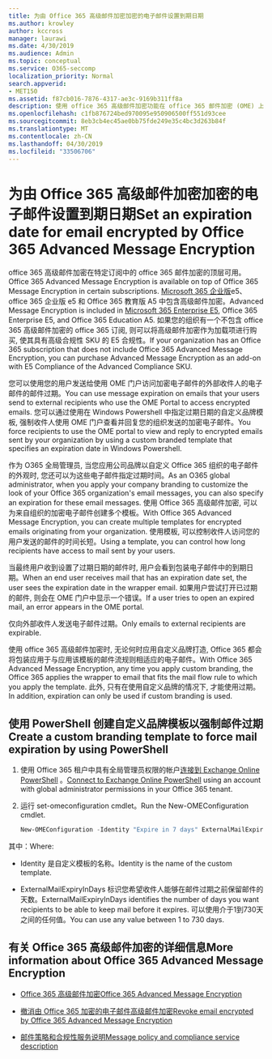 ```yaml
---
title: 为由 Office 365 高级邮件加密加密的电子邮件设置到期日期
ms.author: krowley
author: kccross
manager: laurawi
ms.date: 4/30/2019
ms.audience: Admin
ms.topic: conceptual
ms.service: O365-seccomp
localization_priority: Normal
search.appverid:
- MET150
ms.assetid: f87cb016-7876-4317-ae3c-9169b311ff8a
description: 使用 office 365 高级邮件加密功能在 office 365 邮件加密 (OME) 上, 您可以通过自定义品牌化模板来设置电子邮件的过期日期, 从而扩展电子邮件的安全性。
ms.openlocfilehash: c1fb876724bed970095e950906500ff551d93cee
ms.sourcegitcommit: 8eb3cb4ec45ae0bb75fde249e35c4bc3d263b84f
ms.translationtype: MT
ms.contentlocale: zh-CN
ms.lasthandoff: 04/30/2019
ms.locfileid: "33506706"
---
```

# <a name="set-an-expiration-date-for-email-encrypted-by-office-365-advanced-message-encryption"></a><span data-ttu-id="972f0-103">为由 Office 365 高级邮件加密加密的电子邮件设置到期日期</span><span class="sxs-lookup"><span data-stu-id="972f0-103">Set an expiration date for email encrypted by Office 365 Advanced Message Encryption</span></span>

<span data-ttu-id="972f0-104">office 365 高级邮件加密在特定订阅中的 office 365 邮件加密的顶层可用。</span><span class="sxs-lookup"><span data-stu-id="972f0-104">Office 365 Advanced Message Encryption is available on top of Office 365 Message Encryption in certain subscriptions.</span></span> <span data-ttu-id="972f0-105">[Microsoft 365 企业版](https://www.microsoft.com/microsoft-365/enterprise/home)e5、office 365 企业版 e5 和 Office 365 教育版 A5 中包含高级邮件加密。</span><span class="sxs-lookup"><span data-stu-id="972f0-105">Advanced Message Encryption is included in [Microsoft 365 Enterprise E5](https://www.microsoft.com/microsoft-365/enterprise/home), Office 365 Enterprise E5, and Office 365 Education A5.</span></span> <span data-ttu-id="972f0-106">如果您的组织有一个不包含 office 365 高级邮件加密的 office 365 订阅, 则可以将高级邮件加密作为加载项进行购买, 使其具有高级合规性 SKU 的 E5 合规性。</span><span class="sxs-lookup"><span data-stu-id="972f0-106">If your organization has an Office 365 subscription that does not include Office 365 Advanced Message Encryption, you can purchase Advanced Message Encryption as an add-on with E5 Compliance of the Advanced Compliance SKU.</span></span>

<span data-ttu-id="972f0-107">您可以使用您的用户发送给使用 OME 门户访问加密电子邮件的外部收件人的电子邮件的邮件过期。</span><span class="sxs-lookup"><span data-stu-id="972f0-107">You can use message expiration on emails that your users send to external recipients who use the OME Portal to access encrypted emails.</span></span> <span data-ttu-id="972f0-108">您可以通过使用在 Windows Powershell 中指定过期日期的自定义品牌模板, 强制收件人使用 OME 门户查看并回复您的组织发送的加密电子邮件。</span><span class="sxs-lookup"><span data-stu-id="972f0-108">You force recipients to use the OME portal to view and reply to encrypted emails sent by your organization by using a custom branded template that specifies an expiration date in Windows Powershell.</span></span>

<span data-ttu-id="972f0-109">作为 O365 全局管理员, 当您应用公司品牌以自定义 Office 365 组织的电子邮件的外观时, 您还可以为这些电子邮件指定过期时间。</span><span class="sxs-lookup"><span data-stu-id="972f0-109">As an O365 global administrator, when you apply your company branding to customize the look of your Office 365 organization's email messages, you can also specify an expiration for these email messages.</span></span> <span data-ttu-id="972f0-110">使用 Office 365 高级邮件加密, 可以为来自组织的加密电子邮件创建多个模板。</span><span class="sxs-lookup"><span data-stu-id="972f0-110">With Office 365 Advanced Message Encryption, you can create multiple templates for encrypted emails originating from your organization.</span></span> <span data-ttu-id="972f0-111">使用模板, 可以控制收件人访问您的用户发送的邮件的时间长短。</span><span class="sxs-lookup"><span data-stu-id="972f0-111">Using a template, you can control how long recipients have access to mail sent by your users.</span></span>

<span data-ttu-id="972f0-112">当最终用户收到设置了过期日期的邮件时, 用户会看到包装电子邮件中的到期日期。</span><span class="sxs-lookup"><span data-stu-id="972f0-112">When an end user receives mail that has an expiration date set, the user sees the expiration date in the wrapper email.</span></span> <span data-ttu-id="972f0-113">如果用户尝试打开已过期的邮件, 则会在 OME 门户中显示一个错误。</span><span class="sxs-lookup"><span data-stu-id="972f0-113">If a user tries to open an expired mail, an error appears in the OME portal.</span></span>

<span data-ttu-id="972f0-114">仅向外部收件人发送电子邮件过期。</span><span class="sxs-lookup"><span data-stu-id="972f0-114">Only emails to external recipients are expirable.</span></span>

<span data-ttu-id="972f0-115">使用 office 365 高级邮件加密时, 无论何时应用自定义品牌打造, Office 365 都会将包装应用于与应用该模板的邮件流规则相适应的电子邮件。</span><span class="sxs-lookup"><span data-stu-id="972f0-115">With Office 365 Advanced Message Encryption, any time you apply custom branding, the Office 365 applies the wrapper to email that fits the mail flow rule to which you apply the template.</span></span> <span data-ttu-id="972f0-116">此外, 只有在使用自定义品牌的情况下, 才能使用过期。</span><span class="sxs-lookup"><span data-stu-id="972f0-116">In addition, expiration can only be used if custom branding is used.</span></span>

## <a name="create-a-custom-branding-template-to-force-mail-expiration-by-using-powershell"></a><span data-ttu-id="972f0-117">使用 PowerShell 创建自定义品牌模板以强制邮件过期</span><span class="sxs-lookup"><span data-stu-id="972f0-117">Create a custom branding template to force mail expiration by using PowerShell</span></span>

1. <span data-ttu-id="972f0-118">使用 Office 365 租户中具有全局管理员权限的帐户[连接到 Exchange Online PowerShell](https://docs.microsoft.com/en-us/powershell/exchange/exchange-online/connect-to-exchange-online-powershell/connect-to-exchange-online-powershell) 。</span><span class="sxs-lookup"><span data-stu-id="972f0-118">[Connect to Exchange Online PowerShell](https://docs.microsoft.com/en-us/powershell/exchange/exchange-online/connect-to-exchange-online-powershell/connect-to-exchange-online-powershell) using an account with global administrator permissions in your Office 365 tenant.</span></span>

2. <span data-ttu-id="972f0-119">运行 set-omeconfiguration cmdlet。</span><span class="sxs-lookup"><span data-stu-id="972f0-119">Run the New-OMEConfiguration cmdlet.</span></span>

     ```powershell
     New-OMEConfiguration -Identity "Expire in 7 days" ExternalMailExpiryInDays 7
     ```

<span data-ttu-id="972f0-120">其中：</span><span class="sxs-lookup"><span data-stu-id="972f0-120">Where:</span></span>

- <span data-ttu-id="972f0-121">Identity 是自定义模板的名称。</span><span class="sxs-lookup"><span data-stu-id="972f0-121">Identity is the name of the custom template.</span></span>

- <span data-ttu-id="972f0-122">ExternalMailExpiryInDays 标识您希望收件人能够在邮件过期之前保留邮件的天数。</span><span class="sxs-lookup"><span data-stu-id="972f0-122">ExternalMailExpiryInDays identifies the number of days you want recipients to be able to keep mail before it expires.</span></span> <span data-ttu-id="972f0-123">可以使用介于1到730天之间的任何值。</span><span class="sxs-lookup"><span data-stu-id="972f0-123">You can use any value between 1 to 730 days.</span></span>

## <a name="more-information-about-office-365-advanced-message-encryption"></a><span data-ttu-id="972f0-124">有关 Office 365 高级邮件加密的详细信息</span><span class="sxs-lookup"><span data-stu-id="972f0-124">More information about Office 365 Advanced Message Encryption</span></span>

- [<span data-ttu-id="972f0-125">Office 365 高级邮件加密</span><span class="sxs-lookup"><span data-stu-id="972f0-125">Office 365 Advanced Message Encryption</span></span>](ome-advanced-message-encryption.md)

- [<span data-ttu-id="972f0-126">撤消由 Office 365 加密的电子邮件高级邮件加密</span><span class="sxs-lookup"><span data-stu-id="972f0-126">Revoke email encrypted by Office 365 Advanced Message Encryption</span></span>](revoke-ome-encrypted-mail.md)

- [<span data-ttu-id="972f0-127">邮件策略和合规性服务说明</span><span class="sxs-lookup"><span data-stu-id="972f0-127">Message policy and compliance service description</span></span>](https://docs.microsoft.com/en-us/office365/servicedescriptions/exchange-online-service-description/message-policy-and-compliance)